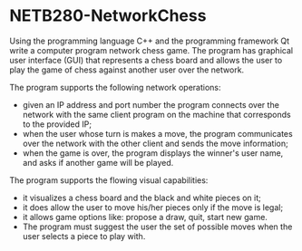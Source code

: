 # NETB280-NetworkChess

Using the programming language C++ and the programming framework Qt write a computer program network chess game.
The program has graphical user interface (GUI) that represents a chess board and allows the user to play the game of chess against another user over the network.

The program supports the following network operations:

* given an IP address and port number the program connects over the network with the same client program on the machine that corresponds to the provided IP;
* when the user whose turn is makes a move, the program communicates over the network with the other client and sends the move information;
* when the game is over, the program displays the winner's user name, and asks if another game will be played.


The program supports the flowing visual capabilities:

* it visualizes a chess board and the black and white pieces on it;
* it does allow the user to move his/her pieces only if the move is legal;
* it allows game options like: propose a draw, quit, start new game.
* The program must suggest the user the set of possible moves when the user selects a piece to play with.
